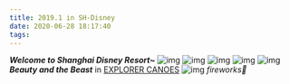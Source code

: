 ```yaml
---
title: 2019.1 in SH-Disney
date: 2020-06-28 18:17:40
tags:
---
```

***Welcome to Shanghai Disney Resort~***
![img](https://i.loli.net/2020/06/28/OKXgbnCxy64uhfs.jpg)
![img](https://i.loli.net/2020/06/28/JgPp6SKneqxDTvh.jpg)
![img](https://i.loli.net/2020/06/28/ehwYI1XOBEMpatg.jpg)
![img](https://i.loli.net/2020/06/28/K5hyzTCYnEwAUMd.jpg)
![img](https://i.loli.net/2020/06/28/VdZlX25hQs7NSC4.jpg)
***Beauty and the Beast*** in <u>EXPLORER CANOES</u>
![img](https://i.loli.net/2020/06/28/VCPeQ9Ua4NzkhAr.jpg)
*fireworks🎇*